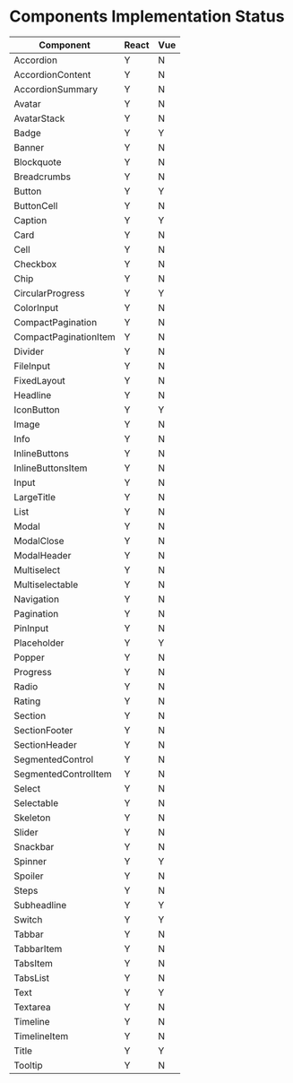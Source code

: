 # Components Implementation Status

| Component | React | Vue |
|-----------|--------|-----|
| Accordion | Y | N |
| AccordionContent | Y | N |
| AccordionSummary | Y | N |
| Avatar | Y | N |
| AvatarStack | Y | N |
| Badge | Y | Y |
| Banner | Y | N |
| Blockquote | Y | N |
| Breadcrumbs | Y | N |
| Button | Y | Y |
| ButtonCell | Y | N |
| Caption | Y | Y |
| Card | Y | N |
| Cell | Y | N |
| Checkbox | Y | N |
| Chip | Y | N |
| CircularProgress | Y | Y |
| ColorInput | Y | N |
| CompactPagination | Y | N |
| CompactPaginationItem | Y | N |
| Divider | Y | N |
| FileInput | Y | N |
| FixedLayout | Y | N |
| Headline | Y | N |
| IconButton | Y | Y |
| Image | Y | N |
| Info | Y | N |
| InlineButtons | Y | N |
| InlineButtonsItem | Y | N |
| Input | Y | N |
| LargeTitle | Y | N |
| List | Y | N |
| Modal | Y | N |
| ModalClose | Y | N |
| ModalHeader | Y | N |
| Multiselect | Y | N |
| Multiselectable | Y | N |
| Navigation | Y | N |
| Pagination | Y | N |
| PinInput | Y | N |
| Placeholder | Y | Y |
| Popper | Y | N |
| Progress | Y | N |
| Radio | Y | N |
| Rating | Y | N |
| Section | Y | N |
| SectionFooter | Y | N |
| SectionHeader | Y | N |
| SegmentedControl | Y | N |
| SegmentedControlItem | Y | N |
| Select | Y | N |
| Selectable | Y | N |
| Skeleton | Y | N |
| Slider | Y | N |
| Snackbar | Y | N |
| Spinner | Y | Y |
| Spoiler | Y | N |
| Steps | Y | N |
| Subheadline | Y | Y |
| Switch | Y | Y |
| Tabbar | Y | N |
| TabbarItem | Y | N |
| TabsItem | Y | N |
| TabsList | Y | N |
| Text | Y | Y |
| Textarea | Y | N |
| Timeline | Y | N |
| TimelineItem | Y | N |
| Title | Y | Y |
| Tooltip | Y | N |
